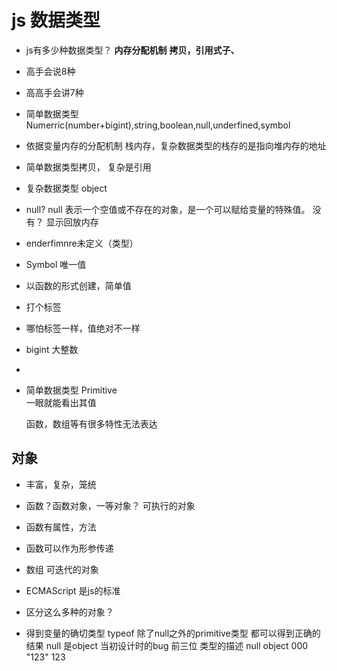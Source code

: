# js 数据类型

- js有多少种数据类型？
**内存分配机制**
**拷贝，引用式子、**
 - 高手会说8种
 - 高高手会讲7种
 - 简单数据类型
 Numerric(number+bigint),string,boolean,null,underfined,symbol
 - 依据变量内存的分配机制 栈内存，复杂数据类型的栈存的是指向堆内存的地址
 - 简单数据类型拷贝， 复杂是引用
 - 复杂数据类型
 object

 - null?
   null 表示一个空值或不存在的对象，是一个可以赋给变量的特殊值。
   没有？
   显示回放内存

- enderfimnre未定义（类型）
 - Symbol 唯一值
 - 以函数的形式创建，简单值
 - 打个标签
 - 哪怕标签一样，值绝对不一样
- bigint 大整数
- 

- 简单数据类型 Primitive   
    一眼就能看出其值

    函数，数组等有很多特性无法表达


## 对象
  - 丰富，复杂，笼统
  - 函数？函数对象，一等对象？ 可执行的对象
   - 函数有属性，方法
   - 函数可以作为形参传递
  - 数组 可迭代的对象

- ECMAScript 是js的标准

- 区分这么多种的对象？
- 得到变量的确切类型
  typeof 除了null之外的primitive类型 都可以得到正确的结果
  null 是object 当初设计时的bug
  前三位 类型的描述 null object 000
  "123" 123



